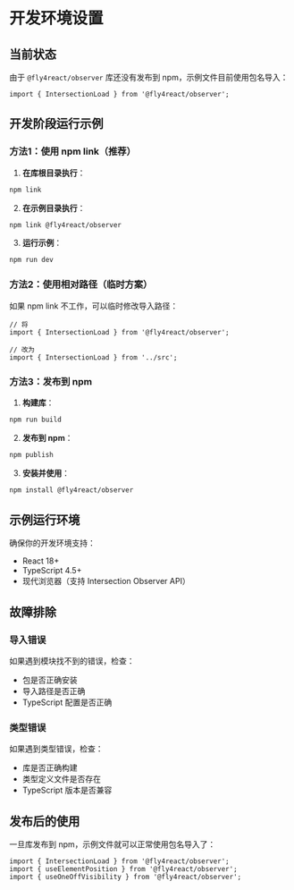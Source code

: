 # 开发环境设置

## 当前状态

由于 `@fly4react/observer` 库还没有发布到 npm，示例文件目前使用包名导入：

```tsx
import { IntersectionLoad } from '@fly4react/observer';
```

## 开发阶段运行示例

### 方法1：使用 npm link（推荐）

1. **在库根目录执行**：
```bash
npm link
```

2. **在示例目录执行**：
```bash
npm link @fly4react/observer
```

3. **运行示例**：
```bash
npm run dev
```

### 方法2：使用相对路径（临时方案）

如果 npm link 不工作，可以临时修改导入路径：

```tsx
// 将
import { IntersectionLoad } from '@fly4react/observer';

// 改为
import { IntersectionLoad } from '../src';
```

### 方法3：发布到 npm

1. **构建库**：
```bash
npm run build
```

2. **发布到 npm**：
```bash
npm publish
```

3. **安装并使用**：
```bash
npm install @fly4react/observer
```

## 示例运行环境

确保你的开发环境支持：

- React 18+
- TypeScript 4.5+
- 现代浏览器（支持 Intersection Observer API）

## 故障排除

### 导入错误
如果遇到模块找不到的错误，检查：
- 包是否正确安装
- 导入路径是否正确
- TypeScript 配置是否正确

### 类型错误
如果遇到类型错误，检查：
- 库是否正确构建
- 类型定义文件是否存在
- TypeScript 版本是否兼容

## 发布后的使用

一旦库发布到 npm，示例文件就可以正常使用包名导入了：

```tsx
import { IntersectionLoad } from '@fly4react/observer';
import { useElementPosition } from '@fly4react/observer';
import { useOneOffVisibility } from '@fly4react/observer';
```
